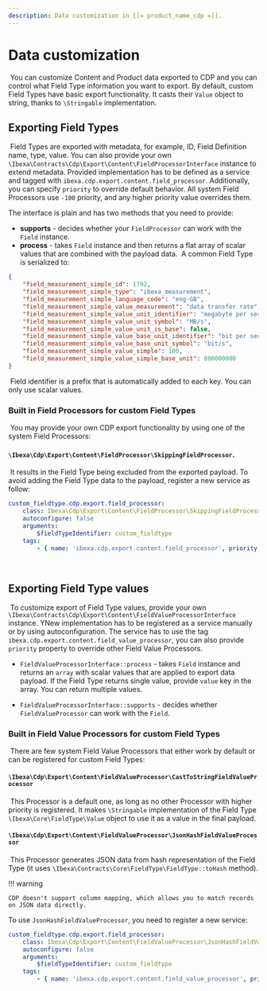 ```yaml
---
description: Data customization in [[= product_name_cdp =]].
---
```


# Data customization
​
You can customize Content and Product data exported to CDP and you can control what Field Type information you want to export.
By default, custom Field Types have basic export functionality. It casts their `Value` object to string, thanks to `\Stringable` implementation.
​
## Exporting Field Types
​
Field Types are exported with metadata, for example, ID, Field Definition name, type, value. You can also provide your own  `\Ibexa\Contracts\Cdp\Export\Content\FieldProcessorInterface` instance to extend metadata. Provided implementation has to be defined as a service and tagged with `ibexa.cdp.export.content.field_processor`. Additionally, you can specify `priority` to override default behavior. All system Field Processors use `-100` priority, and any higher priority value overrides them.

The interface is plain and has two methods that you need to provide:

- **supports** - decides whether your `FieldProcessor` can work with the `Field` instance.
- **process** - takes `Field` instance and then returns a flat array of scalar values that are combined with the payload data.
​
A common Field Type is serialized to:
​
```json
{
    "field_measurement_simple_id": 1792,
    "field_measurement_simple_type": "ibexa_measurement",
    "field_measurement_simple_language_code": "eng-GB",
    "field_measurement_simple_value_measurement": "data transfer rate",
    "field_measurement_simple_value_unit_identifier": "megabyte per second",
    "field_measurement_simple_value_unit_symbol": "MB/s",
    "field_measurement_simple_value_unit_is_base": false,
    "field_measurement_simple_value_base_unit_identifier": "bit per second",
    "field_measurement_simple_value_base_unit_symbol": "bit/s",
    "field_measurement_simple_value_simple": 100,
    "field_measurement_simple_value_simple_base_unit": 800000000
}
```
​
Field identifier is a prefix that is automatically added to each key. You can only use scalar values.
​
### Built in Field Processors for custom Field Types
​
You may provide your own CDP export functionality by using one of the system Field Processors:

#### `\Ibexa\Cdp\Export\Content\FieldProcessor\SkippingFieldProcessor`.
​
It results in the Field Type being excluded from the exported payload.
To avoid adding the Field Type data to the payload, register a new service as follow:
​
```yaml
custom_fieldtype.cdp.export.field_processor:
    class: Ibexa\Cdp\Export\Content\FieldProcessor\SkippingFieldProcessor
    autoconfigure: false
    arguments:
        $fieldTypeIdentifier: custom_fieldtype
    tags:
        - { name: 'ibexa.cdp.export.content.field_processor', priority: 0 }
```
​
## Exporting Field Type values
​
To customize export of Field Type values, provide your own `\Ibexa\Contracts\Cdp\Export\Content\FieldValueProcessorInterface` instance.
YNew implementation has to be registered as a service manually or by using autoconfiguration. The service has to use the tag `ibexa.cdp.export.content.field_value_processor`, you can also provide `priority` property to override other Field Value Processors.
​
* `FieldValueProcessorInterface::process` - takes `Field` instance and returns an `array` with scalar values that are applied to export data payload.
If the Field Type returns single value, provide `value` key in the array. You can return multiple values.

* `FieldValueProcessorInterface::supports` - decides whether `FieldValueProcessor` can work with the `Field`.
​
### Built in Field Value Processors for custom Field Types
​
There are few system Field Value Processors that either work by default or can be registered for custom Field Types:
​
#### `\Ibexa\Cdp\Export\Content\FieldValueProcessor\CastToStringFieldValueProcessor`
​
This Processor is a default one, as long as no other Processor with higher priority is registered. It makes `\Stringable` implementation of the Field Type `\Ibexa\Core\FieldType\Value` object to use it as a value in the final payload.
​
#### `\Ibexa\Cdp\Export\Content\FieldValueProcessor\JsonHashFieldValueProcessor`
​
This Processor generates JSON data from hash representation of the Field Type (it uses `\Ibexa\Contracts\Core\FieldType\FieldType::toHash` method).

!!! warning

    CDP doesn't support column mapping, which allows you to match records on JSON data directly.

To use `JsonHashFieldValueProcessor`, you need to register a new service:
​
```yaml
custom_fieldtype.cdp.export.field_processor:
    class: Ibexa\Cdp\Export\Content\FieldValueProcessor\JsonHashFieldValueProcessor
    autoconfigure: false
    arguments:
        $fieldTypeIdentifier: custom_fieldtype
    tags:
        - { name: 'ibexa.cdp.export.content.field_value_processor', priority: 0 }
```